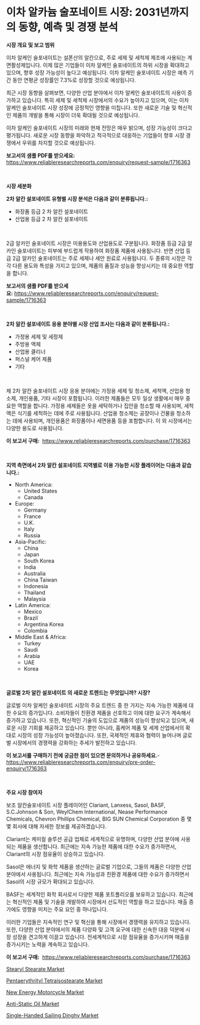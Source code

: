 <p><h1>이차 알카늄 술포네이트 시장: 2031년까지의 동향, 예측 및 경쟁 분석</h1></p><p><strong>시장 개요 및 보고 범위</strong></p>
<p><p>이차 알케인 술포네이트는 설폰산의 알칸으로, 주로 세제 및 세척제 제조에 사용되는 계면활성제입니다. 이제 많은 기업들이 이차 알케인 술포네이트의 하위 시장을 확대하고 있으며, 향후 성장 가능성이 높다고 예상됩니다. 이차 알케인 술포네이트 시장은 예측 기간 동안 연평균 성장률인 7.3%로 성장할 것으로 예상됩니다.</p><p>최근 시장 동향을 살펴보면, 다양한 산업 분야에서 이차 알케인 술포네이트의 사용이 증가하고 있습니다. 특히 세제 및 세척제 시장에서의 수요가 높아지고 있으며, 이는 이차 알케인 술포네이트 시장 성장에 긍정적인 영향을 미칩니다. 또한 새로운 기술 및 혁신적인 제품의 개발을 통해 시장이 더욱 확대될 것으로 예상됩니다.</p><p>이차 알케인 술포네이트 시장의 미래와 현재 전망은 매우 밝으며, 성장 가능성이 크다고 평가됩니다. 새로운 시장 동향을 파악하고 적극적으로 대응하는 기업들이 향후 시장 경쟁에서 우위를 차지할 것으로 예상됩니다.</p></p>
<p><strong>보고서의 샘플 PDF를 받으세요:</strong> <a href="https://www.reliableresearchreports.com/enquiry/request-sample/1716363">https://www.reliableresearchreports.com/enquiry/request-sample/1716363</a></p>
<p>&nbsp;</p>
<p><strong>시장 세분화</strong></p>
<p><strong>2차 알칸 설포네이트 유형별 시장 분석은 다음과 같이 분류됩니다.:</strong></p>
<p><ul><li>화장품 등급 2 차 알칸 설포네이트</li><li>산업용 등급 2 차 알칸 설포네이트</li></ul></p>
<p>&nbsp;</p>
<p><p>2급 알카인 술포네이트 시장은 미용용도와 산업용도로 구분됩니다. 화장품 등급 2급 알카인 술포네이트는 피부에 부드럽게 작용하여 화장품 제품에 사용됩니다. 반면 산업 등급 2급 알카인 술포네이트는 주로 세제나 세안 원료로 사용됩니다. 두 종류의 시장은 각각 다른 용도와 특성을 가지고 있으며, 제품의 품질과 성능을 향상시키는 데 중요한 역할을 합니다.</p></p>
<p><strong>보고서의 샘플 PDF를 받으세요:</strong>&nbsp;<a href="https://www.reliableresearchreports.com/enquiry/request-sample/1716363">https://www.reliableresearchreports.com/enquiry/request-sample/1716363</a></p>
<p>&nbsp;</p>
<p><strong> 2차 알칸 설포네이트 응용 분야별 시장 산업 조사는 다음과 같이 분류됩니다.:</strong></p>
<p><ul><li>가정용 세제 및 세정제</li><li>주방용 액체</li><li>산업용 클리너</li><li>퍼스널 케어 제품</li><li>기타</li></ul></p>
<p>&nbsp;</p>
<p><p>제 2차 알칸 술포네이트 시장 응용 분야에는 가정용 세제 및 청소제, 세척액, 산업용 청소제, 개인용품, 기타 시장이 포함됩니다. 이러한 제품들은 모두 일상 생활에서 매우 중요한 역할을 합니다. 가정용 세제들은 옷을 세탁하거나 집안을 청소할 때 사용되며, 세척액은 식기를 세척하는 데에 주로 사용됩니다. 산업용 청소제는 공장이나 건물을 청소하는 데에 사용되며, 개인용품은 화장품이나 세면용품 등을 포함합니다. 이 외 시장에서는 다양한 용도로 사용됩니다.</p></p>
<p><strong>이 보고서 구매:</strong>&nbsp; <a href="https://www.reliableresearchreports.com/purchase/1716363">https://www.reliableresearchreports.com/purchase/1716363</a></p>
<p>&nbsp;</p>
<p><strong>지역 측면에서 2차 알칸 설포네이트 지역별로 이용 가능한 시장 플레이어는 다음과 같습니다.:</strong></p>
<p><ul>
    <li>
        North America:
        <ul>
            <li>United States</li>
            <li>Canada</li>
        </ul>
    </li>
    <li>
        Europe:
        <ul>
            <li>Germany</li>
            <li>France</li>
            <li>U.K.</li>
            <li>Italy</li>
            <li>Russia</li>
        </ul>
    </li>
    <li>
        Asia-Pacific:
        <ul>
            <li>China</li>
            <li>Japan</li>
            <li>South Korea</li>
            <li>India</li>
            <li>Australia</li>
            <li>China Taiwan</li>
            <li>Indonesia</li>
            <li>Thailand</li>
            <li>Malaysia</li>
        </ul>
    </li>
    <li>
        Latin America:
        <ul>
            <li>Mexico</li>
            <li>Brazil</li>
            <li>Argentina Korea</li>
            <li>Colombia</li>
        </ul>
    </li>
    <li>
        Middle East & Africa:
        <ul>
            <li>Turkey</li>
            <li>Saudi</li>
            <li>Arabia</li>
            <li>UAE</li>
            <li>Korea</li>
        </ul>
    </li>
    </ul></p>
<p>&nbsp;</p>
<p><strong>글로벌 2차 알칸 설포네이트 의 새로운 트렌드는 무엇입니까? 시장?</strong></p>
<p><p>글로벌 이차 알케인 술포네이트 시장의 주요 트렌드 중 한 가지는 지속 가능한 제품에 대한 수요의 증가입니다. 소비자들이 친환경 제품을 선호하고 이에 대한 요구가 계속해서 증가하고 있습니다. 또한, 혁신적인 기술의 도입으로 제품의 성능이 향상되고 있으며, 새로운 시장 기회를 제공하고 있습니다. 뿐만 아니라, 홈케어 제품 및 세제 산업에서의 확대로 시장의 성장 가능성이 높아졌습니다. 또한, 국제적인 제휴와 협력이 늘어나며 글로벌 시장에서의 경쟁력을 강화하는 추세가 발전하고 있습니다.</p></p>
<p><strong>이 보고서를 구매하기 전에 궁금한 점이 있으면 문의하거나 공유하세요.</strong>- <a href="https://www.reliableresearchreports.com/enquiry/pre-order-enquiry/1716363">https://www.reliableresearchreports.com/enquiry/pre-order-enquiry/1716363</a></p>
<p>&nbsp;</p>
<p><strong>주요 시장 참여자</strong></p>
<p><p>보조 알칸술포네이트 시장 플레이어인 Clariant, Lanxess, Sasol, BASF, S.C.Johnson & Son, WeylChem International, Nease Performance Chemicals, Chevron Phillips Chemical, BIG SUN Chemical Corporation 중 몇몇 회사에 대해 자세한 정보를 제공하겠습니다. </p><p>Clariant는 케미컬 솔루션 공급 업체로 세계적으로 유명하며, 다양한 산업 분야에 사용되는 제품을 생산합니다. 최근에는 지속 가능한 제품에 대한 수요가 증가하면서, Clariant의 시장 점유율이 상승하고 있습니다.</p><p>Sasol은 에너지 및 화학 제품을 생산하는 글로벌 기업으로, 그들의 제품은 다양한 산업 분야에서 사용됩니다. 최근에는 지속 가능성과 친환경 제품에 대한 수요가 증가하면서 Sasol의 시장 규모가 확대되고 있습니다.</p><p>BASF는 세계적인 화학 회사로서 다양한 제품 포트폴리오를 보유하고 있습니다. 최근에는 혁신적인 제품 및 기술을 개발하여 시장에서 선도적인 역할을 하고 있습니다. 매출 증가에도 영향을 미치는 주요 요인 중 하나입니다.</p><p>이러한 기업들은 지속적인 연구 및 혁신을 통해 시장에서 경쟁력을 유지하고 있습니다. 또한, 다양한 산업 분야에서의 제품 다양화 및 고객 요구에 대한 신속한 대응 덕분에 시장 성장을 견고하게 이끌고 있습니다. 전세계적으로 시장 점유율을 증가시키며 매출을 증가시키는 노력을 계속하고 있습니다.</p></p>
<p><strong>이 보고서 구매:</strong>&nbsp;&nbsp;<a href="https://www.reliableresearchreports.com/purchase/1716363">https://www.reliableresearchreports.com/purchase/1716363</a></p>
<p><p><a href="https://invited-way-688.notion.site/Stearyl-Stearate-Market-Research-Report-Unlocks-Analysis-on-the-Market-Financial-Status-Market-Size-272d249f209a4a9dbb15efae1746fcfe">Stearyl Stearate Market</a></p><p><a href="https://mire-aunt-385.notion.site/Pentaerythrityl-Tetraisostearate-Market-Size-Share-Trends-Analysis-Report-By-Application-Regiona-f77e0f49bbb54e6f9c42b8a8f15e3feb">Pentaerythrityl Tetraisostearate Market</a></p><p><a href="https://view.publitas.com/reportprime-1/new-energy-motorcycle-market-research-report-provides-thorough-industry-overview-which-offers-an-in-depth-analysis-of-product-trends-and-new-market-divisions/">New Energy Motorcycle Market</a></p><p><a href="https://butternut-bug-553.notion.site/Anti-Static-Oil-Market-Analysis-Examines-its-Scope-on-Growth-Opportunities-and-Forecasted-Trends-Sp-327167a502504cb383b562779d32a4bb">Anti-Static Oil Market</a></p><p><a href="https://view.publitas.com/reportprime-1/single-handed-sailing-dinghy-market-size-share-trends-analysis-report-by-material-by-type-by-end-user-by-region-and-segment-forecasts-2024-2031/">Single-Handed Sailing Dinghy Market</a></p></p>
